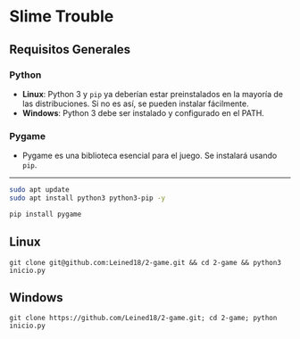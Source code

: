 # Slime Trouble

## Requisitos Generales

### Python
- **Linux**: Python 3 y `pip` ya deberían estar preinstalados en la mayoría de las distribuciones. Si no es así, se pueden instalar fácilmente.
- **Windows**: Python 3 debe ser instalado y configurado en el PATH.

### Pygame
- Pygame es una biblioteca esencial para el juego. Se instalará usando `pip`.

---


```bash
sudo apt update
sudo apt install python3 python3-pip -y

pip install pygame
```


## Linux

```git clone git@github.com:Leined18/2-game.git && cd 2-game && python3 inicio.py```

## Windows

```git clone https://github.com/Leined18/2-game.git; cd 2-game; python inicio.py```
